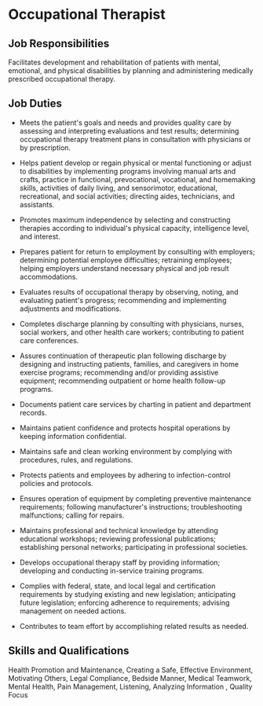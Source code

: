 # Occupational Therapist

## Job Responsibilities

Facilitates development and rehabilitation of patients with mental, emotional, and physical disabilities by planning and administering medically prescribed occupational therapy.

## Job Duties

* Meets the patient&apos;s goals and needs and provides quality care by assessing and interpreting evaluations and test results; determining occupational therapy treatment plans in consultation with physicians or by prescription.

* Helps patient develop or regain physical or mental functioning or adjust to disabilities by implementing programs involving manual arts and crafts, practice in functional, prevocational, vocational, and homemaking skills, activities of daily living, and sensorimotor, educational, recreational, and social activities; directing aides, technicians, and assistants.

* Promotes maximum independence by selecting and constructing therapies according to individual&apos;s physical capacity, intelligence level, and interest.

* Prepares patient for return to employment by consulting with employers; determining potential employee difficulties; retraining employees; helping employers understand necessary physical and job result accommodations.

* Evaluates results of occupational therapy by observing, noting, and evaluating patient&apos;s progress; recommending and implementing adjustments and modifications.

* Completes discharge planning by consulting with physicians, nurses, social workers, and other health care workers; contributing to patient care conferences.

* Assures continuation of therapeutic plan following discharge by designing and instructing patients, families, and caregivers in home exercise programs; recommending and/or providing assistive equipment; recommending outpatient or home health follow-up programs.

* Documents patient care services by charting in patient and department records.

* Maintains patient confidence and protects hospital operations by keeping information confidential.

* Maintains safe and clean working environment by complying with procedures, rules, and regulations.

* Protects patients and employees by adhering to infection-control policies and protocols.

* Ensures operation of equipment by completing preventive maintenance requirements; following manufacturer&apos;s instructions; troubleshooting malfunctions; calling for repairs.

* Maintains professional and technical knowledge by attending educational workshops; reviewing professional publications; establishing personal networks; participating in professional societies.

* Develops occupational therapy staff by providing information; developing and conducting in-service training programs.

* Complies with federal, state, and local legal and certification requirements by studying existing and new legislation; anticipating future legislation; enforcing adherence to requirements; advising management on needed actions.

* Contributes to team effort by accomplishing related results as needed.

## Skills and Qualifications

Health Promotion and Maintenance, Creating a Safe, Effective Environment, Motivating Others, Legal Compliance, Bedside Manner, Medical Teamwork, Mental Health, Pain Management, Listening, Analyzing Information , Quality Focus

